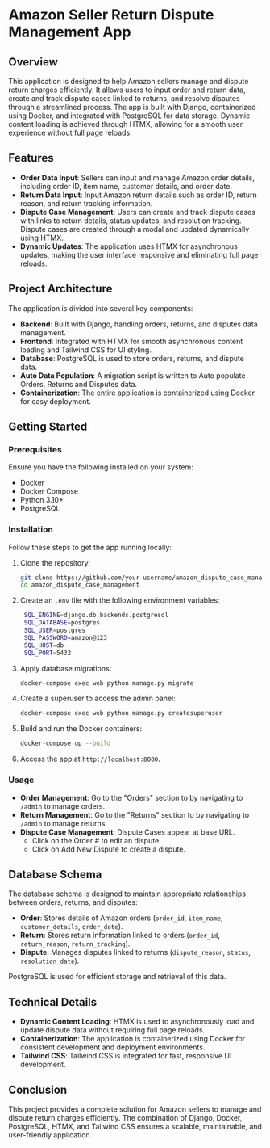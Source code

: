 # Amazon Seller Return Dispute Management App

## Overview

This application is designed to help Amazon sellers manage and dispute return charges efficiently. It allows users to input order and return data, create and track dispute cases linked to returns, and resolve disputes through a streamlined process. The app is built with Django, containerized using Docker, and integrated with PostgreSQL for data storage. Dynamic content loading is achieved through HTMX, allowing for a smooth user experience without full page reloads.

## Features

- **Order Data Input**: Sellers can input and manage Amazon order details, including order ID, item name, customer details, and order date.
- **Return Data Input**: Input Amazon return details such as order ID, return reason, and return tracking information.
- **Dispute Case Management**: Users can create and track dispute cases with links to return details, status updates, and resolution tracking. Dispute cases are created through a modal and updated dynamically using HTMX.
- **Dynamic Updates**: The application uses HTMX for asynchronous updates, making the user interface responsive and eliminating full page reloads.
  
## Project Architecture

The application is divided into several key components:
- **Backend**: Built with Django, handling orders, returns, and disputes data management.
- **Frontend**: Integrated with HTMX for smooth asynchronous content loading and Tailwind CSS for UI styling.
- **Database**: PostgreSQL is used to store orders, returns, and dispute data.
- **Auto Data Population**: A migration script is written to Auto populate Orders, Returns and Disputes data.
- **Containerization**: The entire application is containerized using Docker for easy deployment.

## Getting Started

### Prerequisites
Ensure you have the following installed on your system:
- Docker
- Docker Compose
- Python 3.10+
- PostgreSQL

### Installation

Follow these steps to get the app running locally:

1. Clone the repository:
   ```bash
   git clone https://github.com/your-username/amazon_dispute_case_management.git
   cd amazon_dispute_case_management
   ```

2. Create an `.env` file with the following environment variables:
   ```bash
    SQL_ENGINE=django.db.backends.postgresql
    SQL_DATABASE=postgres
    SQL_USER=postgres
    SQL_PASSWORD=amazon@123
    SQL_HOST=db
    SQL_PORT=5432
   ```

3. Apply database migrations:
   ```bash
   docker-compose exec web python manage.py migrate
   ```

4. Create a superuser to access the admin panel:
   ```bash
   docker-compose exec web python manage.py createsuperuser
   ```

5. Build and run the Docker containers:
   ```bash
   docker-compose up --build
   ```

6. Access the app at `http://localhost:8000`.

### Usage

- **Order Management**: Go to the "Orders" section to by navigating to `/admin` to manage orders. 
- **Return Management**: Go to the "Returns" section to by navigating to `/admin` to manage returns.
- **Dispute Case Management**: Dispute Cases appear at base URL.
    - Click on the Order # to edit an dispute.
    - Click on Add New Dispute to create a dispute.

## Database Schema

The database schema is designed to maintain appropriate relationships between orders, returns, and disputes:

- **Order**: Stores details of Amazon orders (`order_id`, `item_name`, `customer_details`, `order_date`).
- **Return**: Stores return information linked to orders (`order_id`, `return_reason`, `return_tracking`).
- **Dispute**: Manages disputes linked to returns (`dispute_reason`, `status`, `resolution_date`).

PostgreSQL is used for efficient storage and retrieval of this data.

## Technical Details

- **Dynamic Content Loading**: HTMX is used to asynchronously load and update dispute data without requiring full page reloads.
- **Containerization**: The application is containerized using Docker for consistent development and deployment environments.
- **Tailwind CSS**: Tailwind CSS is integrated for fast, responsive UI development.

## Conclusion

This project provides a complete solution for Amazon sellers to manage and dispute return charges efficiently. The combination of Django, Docker, PostgreSQL, HTMX, and Tailwind CSS ensures a scalable, maintainable, and user-friendly application.